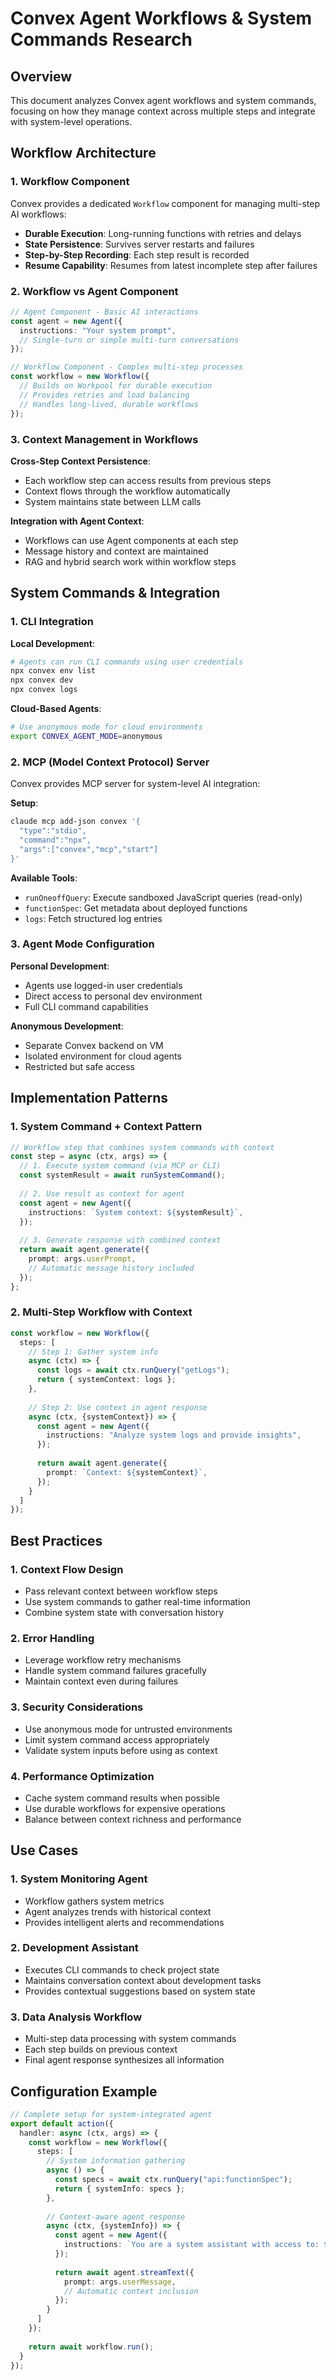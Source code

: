 # Convex Agent Workflows & System Commands Research

## Overview

This document analyzes Convex agent workflows and system commands, focusing on how they manage context across multiple steps and integrate with system-level operations.

## Workflow Architecture

### 1. Workflow Component

Convex provides a dedicated `Workflow` component for managing multi-step AI workflows:

- **Durable Execution**: Long-running functions with retries and delays
- **State Persistence**: Survives server restarts and failures
- **Step-by-Step Recording**: Each step result is recorded
- **Resume Capability**: Resumes from latest incomplete step after failures

### 2. Workflow vs Agent Component

```typescript
// Agent Component - Basic AI interactions
const agent = new Agent({
  instructions: "Your system prompt",
  // Single-turn or simple multi-turn conversations
});

// Workflow Component - Complex multi-step processes
const workflow = new Workflow({
  // Builds on Workpool for durable execution
  // Provides retries and load balancing
  // Handles long-lived, durable workflows
});
```

### 3. Context Management in Workflows

**Cross-Step Context Persistence**:
- Each workflow step can access results from previous steps
- Context flows through the workflow automatically
- System maintains state between LLM calls

**Integration with Agent Context**:
- Workflows can use Agent components at each step
- Message history and context are maintained
- RAG and hybrid search work within workflow steps

## System Commands & Integration

### 1. CLI Integration

**Local Development**:
```bash
# Agents can run CLI commands using user credentials
npx convex env list
npx convex dev
npx convex logs
```

**Cloud-Based Agents**:
```bash
# Use anonymous mode for cloud environments
export CONVEX_AGENT_MODE=anonymous
```

### 2. MCP (Model Context Protocol) Server

Convex provides MCP server for system-level AI integration:

**Setup**:
```bash
claude mcp add-json convex '{
  "type":"stdio",
  "command":"npx",
  "args":["convex","mcp","start"]
}'
```

**Available Tools**:
- `runOneoffQuery`: Execute sandboxed JavaScript queries (read-only)
- `functionSpec`: Get metadata about deployed functions
- `logs`: Fetch structured log entries

### 3. Agent Mode Configuration

**Personal Development**:
- Agents use logged-in user credentials
- Direct access to personal dev environment
- Full CLI command capabilities

**Anonymous Development**:
- Separate Convex backend on VM
- Isolated environment for cloud agents
- Restricted but safe access

## Implementation Patterns

### 1. System Command + Context Pattern

```typescript
// Workflow step that combines system commands with context
const step = async (ctx, args) => {
  // 1. Execute system command (via MCP or CLI)
  const systemResult = await runSystemCommand();
  
  // 2. Use result as context for agent
  const agent = new Agent({
    instructions: `System context: ${systemResult}`,
  });
  
  // 3. Generate response with combined context
  return await agent.generate({
    prompt: args.userPrompt,
    // Automatic message history included
  });
};
```

### 2. Multi-Step Workflow with Context

```typescript
const workflow = new Workflow({
  steps: [
    // Step 1: Gather system info
    async (ctx) => {
      const logs = await ctx.runQuery("getLogs");
      return { systemContext: logs };
    },
    
    // Step 2: Use context in agent response
    async (ctx, {systemContext}) => {
      const agent = new Agent({
        instructions: "Analyze system logs and provide insights",
      });
      
      return await agent.generate({
        prompt: `Context: ${systemContext}`,
      });
    }
  ]
});
```

## Best Practices

### 1. Context Flow Design
- Pass relevant context between workflow steps
- Use system commands to gather real-time information
- Combine system state with conversation history

### 2. Error Handling
- Leverage workflow retry mechanisms
- Handle system command failures gracefully
- Maintain context even during failures

### 3. Security Considerations
- Use anonymous mode for untrusted environments
- Limit system command access appropriately
- Validate system inputs before using as context

### 4. Performance Optimization
- Cache system command results when possible
- Use durable workflows for expensive operations
- Balance between context richness and performance

## Use Cases

### 1. System Monitoring Agent
- Workflow gathers system metrics
- Agent analyzes trends with historical context
- Provides intelligent alerts and recommendations

### 2. Development Assistant
- Executes CLI commands to check project state
- Maintains conversation context about development tasks
- Provides contextual suggestions based on system state

### 3. Data Analysis Workflow
- Multi-step data processing with system commands
- Each step builds on previous context
- Final agent response synthesizes all information

## Configuration Example

```typescript
// Complete setup for system-integrated agent
export default action({
  handler: async (ctx, args) => {
    const workflow = new Workflow({
      steps: [
        // System information gathering
        async () => {
          const specs = await ctx.runQuery("api:functionSpec");
          return { systemInfo: specs };
        },
        
        // Context-aware agent response
        async (ctx, {systemInfo}) => {
          const agent = new Agent({
            instructions: `You are a system assistant with access to: ${JSON.stringify(systemInfo)}`,
          });
          
          return await agent.streamText({
            prompt: args.userMessage,
            // Automatic context inclusion
          });
        }
      ]
    });
    
    return await workflow.run();
  }
});
```